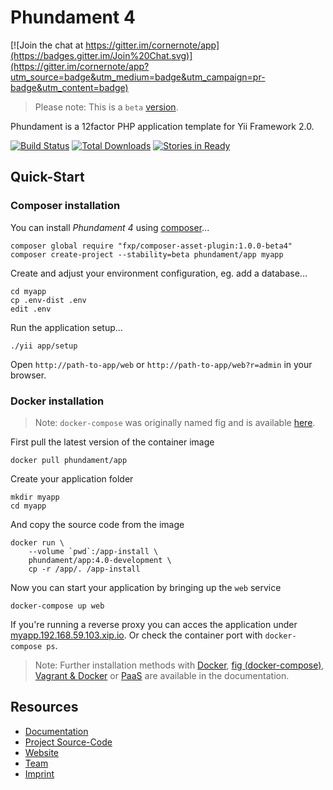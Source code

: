 Phundament 4
============

[![Join the chat at https://gitter.im/cornernote/app](https://badges.gitter.im/Join%20Chat.svg)](https://gitter.im/cornernote/app?utm_source=badge&utm_medium=badge&utm_campaign=pr-badge&utm_content=badge)

> Please note: This is a `beta` [version](version).

Phundament is a 12factor PHP application template for Yii Framework 2.0.

[![Build Status](https://travis-ci.org/phundament/app.svg?branch=4.0)](https://travis-ci.org/phundament/app)
[![Total Downloads](https://poser.pugx.org/phundament/app/downloads.png)](https://packagist.org/packages/phundament/app)
[![Stories in Ready](https://badge.waffle.io/phundament/app.png?label=ready&title=Ready)](https://waffle.io/phundament/app)

Quick-Start
-----------

### Composer installation

You can install _Phundament 4_ using [composer](https://getcomposer.org/download/)...

    composer global require "fxp/composer-asset-plugin:1.0.0-beta4"
    composer create-project --stability=beta phundament/app myapp

Create and adjust your environment configuration, eg. add a database...

    cd myapp
    cp .env-dist .env
    edit .env
    
Run the application setup...
    
    ./yii app/setup
    
Open `http://path-to-app/web` or `http://path-to-app/web?r=admin` in your browser.


### Docker installation

> Note: `docker-compose` was originally named fig and is available [here](https://github.com/docker/fig/releases).

First pull the latest version of the container image

    docker pull phundament/app

Create your application folder    
    
    mkdir myapp
    cd myapp
    
And copy the source code from the image    
    
    docker run \
        --volume `pwd`:/app-install \
        phundament/app:4.0-development \
        cp -r /app/. /app-install

Now you can start your application by bringing up the `web` service

    docker-compose up web
    
If you're running a reverse proxy you can acces the application under [myapp.192.168.59.103.xip.io](http://myapp.192.168.59.103.xip.io).
Or check the container port with `docker-compose ps`.


> Note: Further installation methods with [Docker](https://github.com/phundament/app/blob/master/docs/51-docker.md), [fig (docker-compose)](https://github.com/phundament/app/blob/master/docs/51-fig.md), [Vagrant & Docker](https://github.com/phundament/app/blob/master/docs/51-vagrant-docker.md) or [PaaS](https://github.com/phundament/app/blob/master/docs/52-paas.md) are available in the documentation.

Resources
---------

- [Documentation](docs/README.md)
- [Project Source-Code](https://github.com/phundament/app)
- [Website](http://phundament.com)
- [Team](https://github.com/orgs/phundament/teams)
- [Imprint](http://herzogkommunikation.de/de/impressum-7.html)
